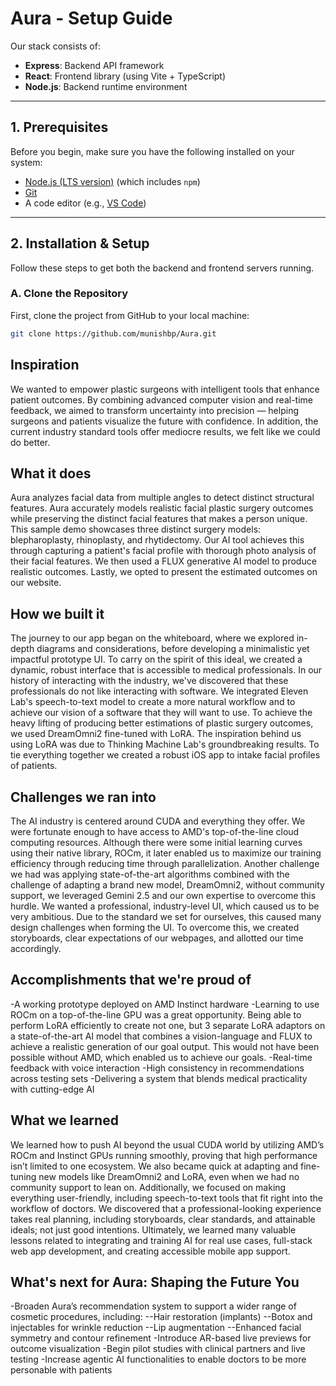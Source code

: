 # Aura - Setup Guide

Our stack consists of:

- **Express**: Backend API framework
- **React**: Frontend library (using Vite + TypeScript)
- **Node.js**: Backend runtime environment

---

## 1. Prerequisites

Before you begin, make sure you have the following installed on your system:

- [Node.js (LTS version)](https://nodejs.org/en/) (which includes `npm`)
- [Git](https://git-scm.com/)
- A code editor (e.g., [VS Code](https://code.visualstudio.com/))

---

## 2. Installation & Setup

Follow these steps to get both the backend and frontend servers running.

### A. Clone the Repository

First, clone the project from GitHub to your local machine:

```bash
git clone https://github.com/munishbp/Aura.git
```

## Inspiration
We wanted to empower plastic surgeons with intelligent tools that enhance patient outcomes. By combining advanced computer vision and real-time feedback, we aimed to transform uncertainty into precision — helping surgeons and patients visualize the future with confidence. In addition, the current industry standard tools offer mediocre results, we felt like we could do better. 
## What it does
Aura analyzes facial data from multiple angles to detect distinct structural features. Aura accurately models realistic facial plastic surgery outcomes while preserving the distinct facial features that makes a person unique.  This sample demo showcases three distinct surgery models: blepharoplasty, rhinoplasty, and rhytidectomy.  Our AI tool achieves this through capturing a patient's facial profile with thorough photo analysis of their facial features.  We then used a FLUX generative AI model to produce realistic outcomes.  Lastly, we opted to present the estimated outcomes on our website.  
## How we built it
The journey to our app began on the whiteboard, where we explored in-depth diagrams and considerations, before developing a minimalistic yet impactful prototype UI.  To carry on the spirit of this ideal, we created a dynamic, robust interface that is accessible to medical professionals. In our history of interacting with the industry, we've discovered that these professionals do not like interacting with software. We integrated Eleven Lab's speech-to-text model to create a more natural workflow and to achieve our vision of a software that they will want to use.  To achieve the heavy lifting of producing better estimations of plastic surgery outcomes, we used DreamOmni2 fine-tuned with LoRA.  The inspiration behind us using LoRA was due to Thinking Machine Lab's groundbreaking results. To tie everything together we created a robust iOS app to intake facial profiles of patients.
## Challenges we ran into
The AI industry is centered around CUDA and everything they offer. We were fortunate enough to have access to AMD's top-of-the-line cloud computing resources.  Although there were some initial learning curves using their native library, ROCm, it later enabled us to maximize our training efficiency through reducing time through parallelization. Another challenge we had was applying state-of-the-art algorithms combined with the challenge of adapting a brand new model, DreamOmni2, without community support, we leveraged Gemini 2.5 and our own expertise to overcome this hurdle.  We wanted a professional, industry-level UI, which caused us to be very ambitious.  Due to the standard we set for ourselves, this caused many design challenges when forming the UI.  To overcome this, we created storyboards, clear expectations of our webpages, and allotted our time accordingly.  
## Accomplishments that we're proud of
-A working prototype deployed on AMD Instinct hardware
-Learning to use ROCm on a top-of-the-line GPU was a great opportunity. Being able to perform LoRA efficiently to create not one, but 3 separate LoRA adaptors on a state-of-the-art AI model that combines a vision-language and FLUX to achieve a realistic generation of our goal output. This would not have been possible without AMD, which enabled us to achieve our goals.
-Real-time feedback with voice interaction
-High consistency in recommendations across testing sets
-Delivering a system that blends medical practicality with cutting-edge AI
## What we learned
We learned how to push AI beyond the usual CUDA world by utilizing AMD’s ROCm and Instinct GPUs running smoothly, proving that high performance isn’t limited to one ecosystem. We also became quick at adapting and fine-tuning new models like DreamOmni2 and LoRA, even when we had no community support to lean on. Additionally, we focused on making everything user-friendly, including speech-to-text tools that fit right into the workflow of doctors. We discovered that a professional-looking experience takes real planning, including storyboards, clear standards, and attainable ideals; not just good intentions. Ultimately, we learned many valuable lessons related to integrating and training AI for real use cases, full-stack web app development, and creating accessible mobile app support.
## What's next for Aura: Shaping the Future You 
-Broaden Aura’s recommendation system to support a wider range of cosmetic procedures, including:
--Hair restoration (implants)
--Botox and injectables for wrinkle reduction
--Lip augmentation 
--Enhanced facial symmetry and contour refinement
-Introduce AR-based live previews for outcome visualization
-Begin pilot studies with clinical partners and live testing
-Increase agentic AI functionalities to enable doctors to be more personable with patients


